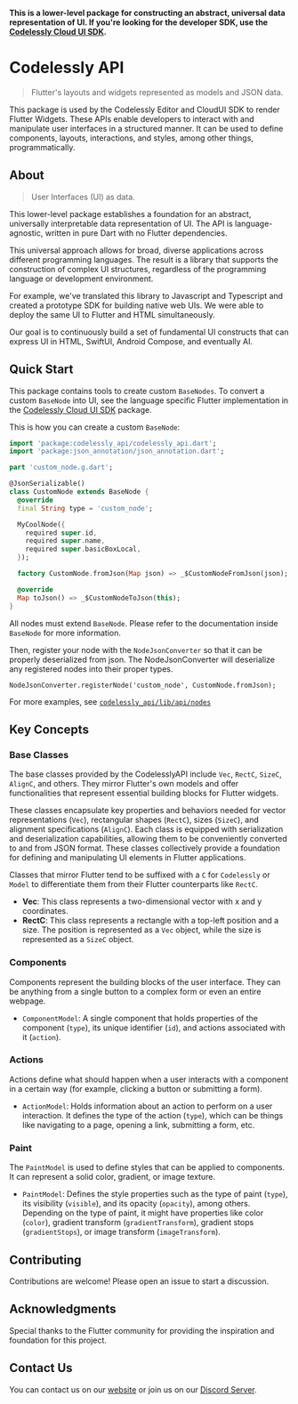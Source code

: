 **This is a lower-level package for constructing an abstract, universal data representation of UI. If you're looking for the developer SDK, use the [Codelessly Cloud UI SDK](https://pub.dev/packages/codelessly_sdk).**

# Codelessly API

> Flutter's layouts and widgets represented as models and JSON data. 

This package is used by the Codelessly Editor and CloudUI SDK to render Flutter Widgets. These APIs enable developers to interact with and manipulate user interfaces in a structured manner. It can be used to define components, layouts, interactions, and styles, among other things, programmatically.

## About

> User Interfaces (UI) as data.

This lower-level package establishes a foundation for an abstract, universally interpretable data representation of UI. The API is language-agnostic, written in pure Dart with no Flutter dependencies. 

This universal approach allows for broad, diverse applications across different programming languages.  The result is a library that supports the construction of complex UI structures, regardless of the programming language or development environment.

For example, we've translated this library to Javascript and Typescript and created a prototype SDK for building native web UIs. We were able to deploy the same UI to Flutter and HTML simultaneously.

Our goal is to continuously build a set of fundamental UI constructs that can express UI in HTML, SwiftUI, Android Compose, and eventually AI.

## Quick Start

This package contains tools to create custom `BaseNodes`. To convert a custom `BaseNode` into UI, see the language specific Flutter implementation in the [Codelessly Cloud UI SDK](https://pub.dev/packages/codelessly_sdk) package.

This is how you can create a custom `BaseNode`:

```dart
import 'package:codelessly_api/codelessly_api.dart';
import 'package:json_annotation/json_annotation.dart';

part 'custom_node.g.dart';

@JsonSerializable()
class CustomNode extends BaseNode {
  @override
  final String type = 'custom_node';

  MyCoolNode({
    required super.id,
    required super.name,
    required super.basicBoxLocal,
  });

  factory CustomNode.fromJson(Map json) => _$CustomNodeFromJson(json);

  @override
  Map toJson() => _$CustomNodeToJson(this);
}
```

All nodes must extend `BaseNode`. Please refer to the documentation inside `BaseNode` for more information. 

Then, register your node with the `NodeJsonConverter` so that it can be properly deserialized from json. The NodeJsonConverter will deserialize any registered nodes into their proper types.

```
NodeJsonConverter.registerNode('custom_node', CustomNode.fromJson);
```

For more examples, see [`codelessly_api/lib/api/nodes`](https://github.com/Codelessly/CodelesslyAPI/tree/main/lib/src/api/nodes)

## Key Concepts

### Base Classes

The base classes provided by the CodelesslyAPI include `Vec`, `RectC`, `SizeC`, `AlignC`, and others. They mirror Flutter's own models and offer functionalities that represent essential building blocks for Flutter widgets. 

These classes encapsulate key properties and behaviors needed for vector representations (`Vec`), rectangular shapes (`RectC`), sizes (`SizeC`), and alignment specifications (`AlignC`). Each class is equipped with serialization and deserialization capabilities, allowing them to be conveniently converted to and from JSON format. These classes collectively provide a foundation for defining and manipulating UI elements in Flutter applications.

Classes that mirror Flutter tend to be suffixed with a `C` for `Codelessly` or `Model` to
differentiate them from their Flutter counterparts like `RectC`.

- **Vec**: This class represents a two-dimensional vector with x and y coordinates.
- **RectC**: This class represents a rectangle with a top-left position and a size. The position is represented as a `Vec` object, while the size is represented as a `SizeC` object.

### Components

Components represent the building blocks of the user interface. They can be anything from a single button to a complex form or even an entire webpage.

- `ComponentModel`: A single component that holds properties of the component (`type`), its unique identifier (`id`), and actions associated with it (`action`).

### Actions

Actions define what should happen when a user interacts with a component in a certain way (for example, clicking a button or submitting a form).

- `ActionModel`: Holds information about an action to perform on a user interaction. It defines the type of the action (`type`), which can be things like navigating to a page, opening a link, submitting a form, etc.

### Paint

The `PaintModel` is used to define styles that can be applied to components. It can represent a solid color, gradient, or image texture.

- `PaintModel`: Defines the style properties such as the type of paint (`type`), its visibility (`visible`), and its opacity (`opacity`), among others. Depending on the type of paint, it might have properties like color (`color`), gradient transform (`gradientTransform`), gradient stops (`gradientStops`), or image transform (`imageTransform`).

## Contributing

Contributions are welcome! Please open an issue to start a discussion.

## Acknowledgments

Special thanks to the Flutter community for providing the inspiration and foundation for this project.

## Contact Us

You can contact us on our [website](https://codelessly.com/) or join us on
our [Discord Server](https://discord.gg/Bzaz7zmY6q).